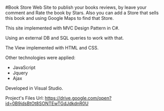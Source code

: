 #Book Store
Web Site to publish your books reviews, by leave your comment and Rate the book by Stars.
Also you can add a Store that sells this book and using Google Maps to find that Store.

This site implemented with MVC Design Pattern in C#.

Using an external DB and SQL queries to work with that.

The View implemented with HTML and CSS.

Other technologies were applied:
- JavaScript
- Jquery
- Ajax

Developed in Visual Studio.

Project's Files Url: https://drive.google.com/open?id=0B9idsBtOt8SONTEwTGdJdkdnR0U
